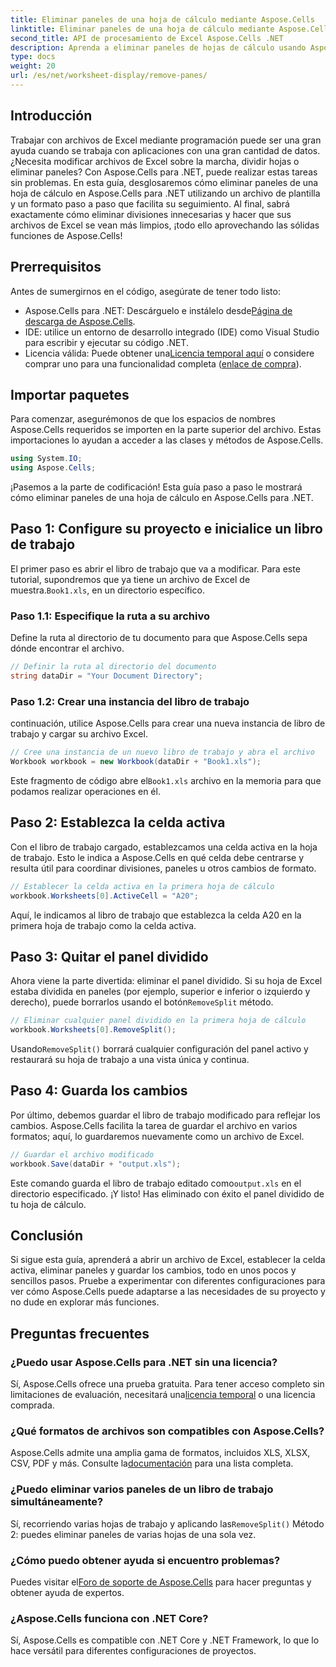 ```yaml
---
title: Eliminar paneles de una hoja de cálculo mediante Aspose.Cells
linktitle: Eliminar paneles de una hoja de cálculo mediante Aspose.Cells
second_title: API de procesamiento de Excel Aspose.Cells .NET
description: Aprenda a eliminar paneles de hojas de cálculo usando Aspose.Cells para .NET en este completo tutorial paso a paso.
type: docs
weight: 20
url: /es/net/worksheet-display/remove-panes/
---
```

## Introducción
Trabajar con archivos de Excel mediante programación puede ser una gran ayuda cuando se trabaja con aplicaciones con una gran cantidad de datos. ¿Necesita modificar archivos de Excel sobre la marcha, dividir hojas o eliminar paneles? Con Aspose.Cells para .NET, puede realizar estas tareas sin problemas. En esta guía, desglosaremos cómo eliminar paneles de una hoja de cálculo en Aspose.Cells para .NET utilizando un archivo de plantilla y un formato paso a paso que facilita su seguimiento.
Al final, sabrá exactamente cómo eliminar divisiones innecesarias y hacer que sus archivos de Excel se vean más limpios, ¡todo ello aprovechando las sólidas funciones de Aspose.Cells!
## Prerrequisitos
Antes de sumergirnos en el código, asegúrate de tener todo listo:
-  Aspose.Cells para .NET: Descárguelo e instálelo desde[Página de descarga de Aspose.Cells](https://releases.aspose.com/cells/net/).
- IDE: utilice un entorno de desarrollo integrado (IDE) como Visual Studio para escribir y ejecutar su código .NET.
-  Licencia válida: Puede obtener una[Licencia temporal aquí](https://purchase.aspose.com/temporary-license/) o considere comprar uno para una funcionalidad completa ([enlace de compra](https://purchase.aspose.com/buy)).
## Importar paquetes
Para comenzar, asegurémonos de que los espacios de nombres Aspose.Cells requeridos se importen en la parte superior del archivo. Estas importaciones lo ayudan a acceder a las clases y métodos de Aspose.Cells.
```csharp
using System.IO;
using Aspose.Cells;
```
¡Pasemos a la parte de codificación! Esta guía paso a paso le mostrará cómo eliminar paneles de una hoja de cálculo en Aspose.Cells para .NET.
## Paso 1: Configure su proyecto e inicialice un libro de trabajo
 El primer paso es abrir el libro de trabajo que va a modificar. Para este tutorial, supondremos que ya tiene un archivo de Excel de muestra.`Book1.xls`, en un directorio específico.
### Paso 1.1: Especifique la ruta a su archivo
Define la ruta al directorio de tu documento para que Aspose.Cells sepa dónde encontrar el archivo.
```csharp
// Definir la ruta al directorio del documento
string dataDir = "Your Document Directory";
```
### Paso 1.2: Crear una instancia del libro de trabajo
continuación, utilice Aspose.Cells para crear una nueva instancia de libro de trabajo y cargar su archivo Excel.
```csharp
// Cree una instancia de un nuevo libro de trabajo y abra el archivo
Workbook workbook = new Workbook(dataDir + "Book1.xls");
```
 Este fragmento de código abre el`Book1.xls` archivo en la memoria para que podamos realizar operaciones en él.
## Paso 2: Establezca la celda activa
Con el libro de trabajo cargado, establezcamos una celda activa en la hoja de trabajo. Esto le indica a Aspose.Cells en qué celda debe centrarse y resulta útil para coordinar divisiones, paneles u otros cambios de formato.
```csharp
// Establecer la celda activa en la primera hoja de cálculo
workbook.Worksheets[0].ActiveCell = "A20";
```
Aquí, le indicamos al libro de trabajo que establezca la celda A20 en la primera hoja de trabajo como la celda activa.
## Paso 3: Quitar el panel dividido
 Ahora viene la parte divertida: eliminar el panel dividido. Si su hoja de Excel estaba dividida en paneles (por ejemplo, superior e inferior o izquierdo y derecho), puede borrarlos usando el botón`RemoveSplit` método.
```csharp
// Eliminar cualquier panel dividido en la primera hoja de cálculo
workbook.Worksheets[0].RemoveSplit();
```
 Usando`RemoveSplit()` borrará cualquier configuración del panel activo y restaurará su hoja de trabajo a una vista única y continua.
## Paso 4: Guarda los cambios
Por último, debemos guardar el libro de trabajo modificado para reflejar los cambios. Aspose.Cells facilita la tarea de guardar el archivo en varios formatos; aquí, lo guardaremos nuevamente como un archivo de Excel.
```csharp
// Guardar el archivo modificado
workbook.Save(dataDir + "output.xls");
```
 Este comando guarda el libro de trabajo editado como`output.xls` en el directorio especificado. ¡Y listo! Has eliminado con éxito el panel dividido de tu hoja de cálculo.
## Conclusión
Si sigue esta guía, aprenderá a abrir un archivo de Excel, establecer la celda activa, eliminar paneles y guardar los cambios, todo en unos pocos y sencillos pasos. Pruebe a experimentar con diferentes configuraciones para ver cómo Aspose.Cells puede adaptarse a las necesidades de su proyecto y no dude en explorar más funciones.
## Preguntas frecuentes
### ¿Puedo usar Aspose.Cells para .NET sin una licencia?  
 Sí, Aspose.Cells ofrece una prueba gratuita. Para tener acceso completo sin limitaciones de evaluación, necesitará una[licencia temporal](https://purchase.aspose.com/temporary-license/) o una licencia comprada.
### ¿Qué formatos de archivos son compatibles con Aspose.Cells?  
Aspose.Cells admite una amplia gama de formatos, incluidos XLS, XLSX, CSV, PDF y más. Consulte la[documentación](https://reference.aspose.com/cells/net/) para una lista completa.
### ¿Puedo eliminar varios paneles de un libro de trabajo simultáneamente?  
 Sí, recorriendo varias hojas de trabajo y aplicando las`RemoveSplit()` Método 2: puedes eliminar paneles de varias hojas de una sola vez.
### ¿Cómo puedo obtener ayuda si encuentro problemas?  
 Puedes visitar el[Foro de soporte de Aspose.Cells](https://forum.aspose.com/c/cells/9) para hacer preguntas y obtener ayuda de expertos.
### ¿Aspose.Cells funciona con .NET Core?  
Sí, Aspose.Cells es compatible con .NET Core y .NET Framework, lo que lo hace versátil para diferentes configuraciones de proyectos.